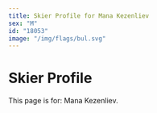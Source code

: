 ```yaml
---
title: Skier Profile for Mana Kezenliev
sex: "M"
id: "18053"
image: "/img/flags/bul.svg" 
---
```


# Skier Profile

This page is for: Mana Kezenliev.
    
